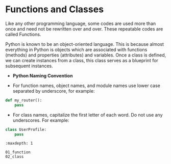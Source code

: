 # Functions and Classes

Like any other programming language, some codes are used more than once and need not be rewritten over and over. These repeatable codes are called Functions.

Python is known to be an object-oriented language. This is because almost everything in Python is objects which are associated with functions (methods) and properties (attributes) and variables. Once a class is defined, we can create instances from a class, this class serves as a blueprint for subsequent instances.

- **Python Naming Convention**

- For function names, object names, and module names use lower case separated by underscore, for example:

```py
def my_router():
    pass
```

- For class names, capitalize the first letter of each word.  Do not use any underscores.  For example:

```py
class UserProfile:
    pass
```

```{toctree}
:maxdepth: 1

01_function
02_class
```
